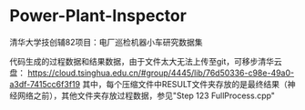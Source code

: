 # Power-Plant-Inspector
清华大学技创辅82项目：电厂巡检机器小车研究数据集

代码生成的过程数据和结果数据，由于文件太大无法上传至git，可移步清华云盘：
https://cloud.tsinghua.edu.cn/#group/4445/lib/76d50336-c98e-49a0-a3df-7415cc6f3f19
其中，每个压缩文件中RESULT文件夹存放的是最终结果（神经网络之前），其他文件夹存放过程数据，参见"Step 123 FullProcess.cpp"
